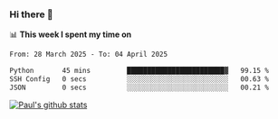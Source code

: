 ### Hi there 👋

📊 **This week I spent my time on**
<!--START_SECTION:waka-->

```txt
From: 28 March 2025 - To: 04 April 2025

Python       45 mins         ████████████████████████▓   99.15 %
SSH Config   0 secs          ░░░░░░░░░░░░░░░░░░░░░░░░░   00.63 %
JSON         0 secs          ░░░░░░░░░░░░░░░░░░░░░░░░░   00.21 %
```

<!--END_SECTION:waka-->


[![Paul's github stats](https://github-readme-stats.vercel.app/api?username=mickeyouyou&theme=dracula&show_icons=true)](https://github.com/anuraghazra/github-readme-stats)

